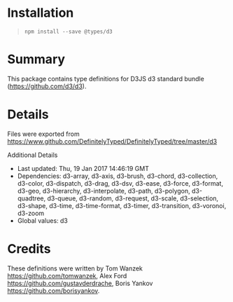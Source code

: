 # Installation
> `npm install --save @types/d3`

# Summary
This package contains type definitions for D3JS d3 standard bundle (https://github.com/d3/d3).

# Details
Files were exported from https://www.github.com/DefinitelyTyped/DefinitelyTyped/tree/master/d3

Additional Details
 * Last updated: Thu, 19 Jan 2017 14:46:19 GMT
 * Dependencies: d3-array, d3-axis, d3-brush, d3-chord, d3-collection, d3-color, d3-dispatch, d3-drag, d3-dsv, d3-ease, d3-force, d3-format, d3-geo, d3-hierarchy, d3-interpolate, d3-path, d3-polygon, d3-quadtree, d3-queue, d3-random, d3-request, d3-scale, d3-selection, d3-shape, d3-time, d3-time-format, d3-timer, d3-transition, d3-voronoi, d3-zoom
 * Global values: d3

# Credits
These definitions were written by Tom Wanzek <https://github.com/tomwanzek>, Alex Ford <https://github.com/gustavderdrache>, Boris Yankov <https://github.com/borisyankov>.
